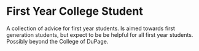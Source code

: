 # First Year College Student

A collection of advice for first year students. Is aimed towards first generation students, but expect to be be helpful for all first year students. Possibly beyond the College of DuPage.
